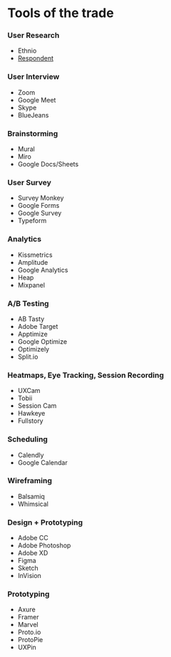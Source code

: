 # Tools of the trade

### User Research

* Ethnio
* [Respondent](https://www.respondent.io/)

### User Interview

* Zoom
* Google Meet
* Skype
* BlueJeans

### Brainstorming

* Mural
* Miro
* Google Docs/Sheets

### User Survey

* Survey Monkey
* Google Forms
* Google Survey
* Typeform

### Analytics

* Kissmetrics
* Amplitude
* Google Analytics
* Heap
* Mixpanel

### A/B Testing

* AB Tasty
* Adobe Target
* Apptimize
* Google Optimize
* Optimizely
* Split.io

### Heatmaps, Eye Tracking, Session Recording

* UXCam
* Tobii
* Session Cam
* Hawkeye
* Fullstory

### Scheduling

* Calendly
* Google Calendar

### Wireframing

* Balsamiq
* Whimsical

### Design + Prototyping

* Adobe CC
* Adobe Photoshop
* Adobe XD
* Figma
* Sketch
* InVision

### Prototyping

* Axure
* Framer
* Marvel
* Proto.io
* ProtoPie
* UXPin







